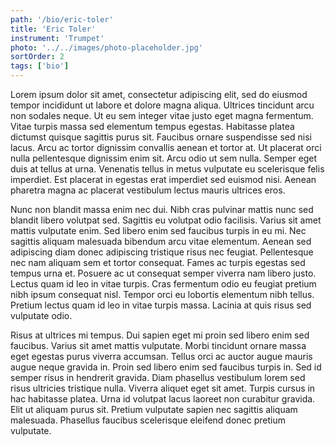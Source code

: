 ```yaml
---
path: '/bio/eric-toler'
title: 'Eric Toler'
instrument: 'Trumpet'
photo: '../../images/photo-placeholder.jpg'
sortOrder: 2
tags: ['bio']
---
```


Lorem ipsum dolor sit amet, consectetur adipiscing elit, sed do eiusmod tempor incididunt ut labore et dolore magna aliqua. Ultrices tincidunt arcu non sodales neque. Ut eu sem integer vitae justo eget magna fermentum. Vitae turpis massa sed elementum tempus egestas. Habitasse platea dictumst quisque sagittis purus sit. Faucibus ornare suspendisse sed nisi lacus. Arcu ac tortor dignissim convallis aenean et tortor at. Ut placerat orci nulla pellentesque dignissim enim sit. Arcu odio ut sem nulla. Semper eget duis at tellus at urna. Venenatis tellus in metus vulputate eu scelerisque felis imperdiet. Est placerat in egestas erat imperdiet sed euismod nisi. Aenean pharetra magna ac placerat vestibulum lectus mauris ultrices eros.

Nunc non blandit massa enim nec dui. Nibh cras pulvinar mattis nunc sed blandit libero volutpat sed. Sagittis eu volutpat odio facilisis. Varius sit amet mattis vulputate enim. Sed libero enim sed faucibus turpis in eu mi. Nec sagittis aliquam malesuada bibendum arcu vitae elementum. Aenean sed adipiscing diam donec adipiscing tristique risus nec feugiat. Pellentesque nec nam aliquam sem et tortor consequat. Fames ac turpis egestas sed tempus urna et. Posuere ac ut consequat semper viverra nam libero justo. Lectus quam id leo in vitae turpis. Cras fermentum odio eu feugiat pretium nibh ipsum consequat nisl. Tempor orci eu lobortis elementum nibh tellus. Pretium lectus quam id leo in vitae turpis massa. Lacinia at quis risus sed vulputate odio.

Risus at ultrices mi tempus. Dui sapien eget mi proin sed libero enim sed faucibus. Varius sit amet mattis vulputate. Morbi tincidunt ornare massa eget egestas purus viverra accumsan. Tellus orci ac auctor augue mauris augue neque gravida in. Proin sed libero enim sed faucibus turpis in. Sed id semper risus in hendrerit gravida. Diam phasellus vestibulum lorem sed risus ultricies tristique nulla. Viverra aliquet eget sit amet. Turpis cursus in hac habitasse platea. Urna id volutpat lacus laoreet non curabitur gravida. Elit ut aliquam purus sit. Pretium vulputate sapien nec sagittis aliquam malesuada. Phasellus faucibus scelerisque eleifend donec pretium vulputate.
